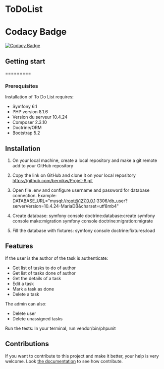 ToDoList
========

# Codacy Badge

[![Codacy Badge](https://app.codacy.com/project/badge/Grade/fb2af3f00de9418894d67482b95db87e)](https://www.codacy.com/gh/bernikw/Projet-8/dashboard?utm_source=github.com&amp;utm_medium=referral&amp;utm_content=bernikw/Projet-8&amp;utm_campaign=Badge_Grade)


## Getting start
=========

### Prerequisites

Installation of To Do List requires:

- Symfony 6.1
- PHP version 8.1.6
- Version du serveur 10.4.24
- Composer 2.3.10
- Doctrine/ORM 
- Bootstrap 5.2

## Installation

1. On your local machine, create a local repository and make a
git remote add to your GitHub repository

2. Copy the link on GitHub and clone it on your local repository
https://github.com/bernikw/Projet-8.git

3. Open file .env and configure username and password for database connection. Example:
DATABASE_URL="mysql://root@127.0.0.1:3306/db_user?serverVersion=10.4.24-MariaDB&charset=utf8mb4"

4. Create database:
symfony console doctrine:database:create
symfony console make:migration
symfony console doctrine:migration:migrate

5. Fill the database with fixtures:
symfony console doctrine:fixtures:load

## Features

If the user is the author of the task is authenticate:

- Get list of tasks to do of author
- Get list of tasks done of author
- Get the details of a task
- Edit a task
- Mark a task as done
- Delete a task 

The admin can also:

- Delete user
- Delete unassigned tasks

Run the tests: In your terminal, run vendor/bin/phpunit


## Contributions

If you want to contribute to this project and make it better, your help is very welcome. Look [the documentation](https://github.com/bernikw/Projet-8#contributing) to see how contribute.




